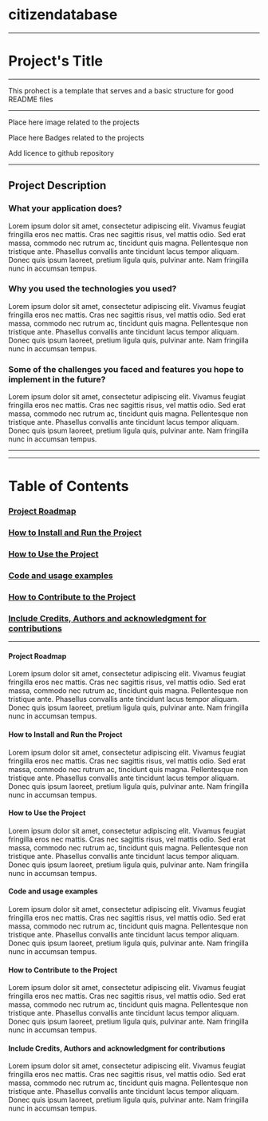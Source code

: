 # citizendatabase



-----

# Project's Title

-----

This prohect is a template that serves and a basic structure for good README files

-----




Place here image related to the projects


Place here Badges related to the projects


Add licence to github repository


[comment]: <> (This template serves to be used as a guide to write good documentation for github repositories)

[comment]: <> (Exemplo de READMEhttps://github.com/kefranabg/readme-md-generator)



[comment]: <> (Resoruces used to make this:
https://www.freecodecamp.org/news/how-to-write-a-good-readme-file/
)

---------------------------------------------------------------------------------------------------------


## Project Description

### What your application does?

Lorem ipsum dolor sit amet, consectetur adipiscing elit. Vivamus feugiat fringilla eros nec mattis. Cras nec sagittis risus, vel mattis odio. Sed erat massa, commodo nec rutrum ac, tincidunt quis magna. Pellentesque non tristique ante. Phasellus convallis ante tincidunt lacus tempor aliquam. Donec quis ipsum laoreet, pretium ligula quis, pulvinar ante. Nam fringilla nunc in accumsan tempus.  
 
 
### Why you used the technologies you used?

Lorem ipsum dolor sit amet, consectetur adipiscing elit. Vivamus feugiat fringilla eros nec mattis. Cras nec sagittis risus, vel mattis odio. Sed erat massa, commodo nec rutrum ac, tincidunt quis magna. Pellentesque non tristique ante. Phasellus convallis ante tincidunt lacus tempor aliquam. Donec quis ipsum laoreet, pretium ligula quis, pulvinar ante. Nam fringilla nunc in accumsan tempus. 
    
    
### Some of the challenges you faced and features you hope to implement in the future?

Lorem ipsum dolor sit amet, consectetur adipiscing elit. Vivamus feugiat fringilla eros nec mattis. Cras nec sagittis risus, vel mattis odio. Sed erat massa, commodo nec rutrum ac, tincidunt quis magna. Pellentesque non tristique ante. Phasellus convallis ante tincidunt lacus tempor aliquam. Donec quis ipsum laoreet, pretium ligula quis, pulvinar ante. Nam fringilla nunc in accumsan tempus. 



-----


-----


# Table of Contents
### [ Project Roadmap ](#Project_Roadmap)

### [ How to Install and Run the Project ](#How_to_install)

### [ How to Use the Project ](#How_to_use)

### [ Code and usage examples ](#examples)

### [ How to Contribute to the Project ](#how_to_contribute)

### [ Include Credits, Authors and acknowledgment for contributions ](#credits)



-----



<a name="Project_Roadmap">

#### Project Roadmap

Lorem ipsum dolor sit amet, consectetur adipiscing elit. Vivamus feugiat fringilla eros nec mattis. Cras nec sagittis risus, vel mattis odio. Sed erat massa, commodo nec rutrum ac, tincidunt quis magna. Pellentesque non tristique ante. Phasellus convallis ante tincidunt lacus tempor aliquam. Donec quis ipsum laoreet, pretium ligula quis, pulvinar ante. Nam fringilla nunc in accumsan tempus. 

</a>


<a name="How_to_install">

#### How to Install and Run the Project

Lorem ipsum dolor sit amet, consectetur adipiscing elit. Vivamus feugiat fringilla eros nec mattis. Cras nec sagittis risus, vel mattis odio. Sed erat massa, commodo nec rutrum ac, tincidunt quis magna. Pellentesque non tristique ante. Phasellus convallis ante tincidunt lacus tempor aliquam. Donec quis ipsum laoreet, pretium ligula quis, pulvinar ante. Nam fringilla nunc in accumsan tempus. 

</a>

<a name="How_to_use">


#### How to Use the Project

Lorem ipsum dolor sit amet, consectetur adipiscing elit. Vivamus feugiat fringilla eros nec mattis. Cras nec sagittis risus, vel mattis odio. Sed erat massa, commodo nec rutrum ac, tincidunt quis magna. Pellentesque non tristique ante. Phasellus convallis ante tincidunt lacus tempor aliquam. Donec quis ipsum laoreet, pretium ligula quis, pulvinar ante. Nam fringilla nunc in accumsan tempus. 

</a>

<a name="examples">

#### Code and usage examples

Lorem ipsum dolor sit amet, consectetur adipiscing elit. Vivamus feugiat fringilla eros nec mattis. Cras nec sagittis risus, vel mattis odio. Sed erat massa, commodo nec rutrum ac, tincidunt quis magna. Pellentesque non tristique ante. Phasellus convallis ante tincidunt lacus tempor aliquam. Donec quis ipsum laoreet, pretium ligula quis, pulvinar ante. Nam fringilla nunc in accumsan tempus. 

</a>


<a name="how_to_contribute">


#### How to Contribute to the Project

Lorem ipsum dolor sit amet, consectetur adipiscing elit. Vivamus feugiat fringilla eros nec mattis. Cras nec sagittis risus, vel mattis odio. Sed erat massa, commodo nec rutrum ac, tincidunt quis magna. Pellentesque non tristique ante. Phasellus convallis ante tincidunt lacus tempor aliquam. Donec quis ipsum laoreet, pretium ligula quis, pulvinar ante. Nam fringilla nunc in accumsan tempus. 

</a>

<a name="credits">

#### Include Credits, Authors and acknowledgment for contributions

Lorem ipsum dolor sit amet, consectetur adipiscing elit. Vivamus feugiat fringilla eros nec mattis. Cras nec sagittis risus, vel mattis odio. Sed erat massa, commodo nec rutrum ac, tincidunt quis magna. Pellentesque non tristique ante. Phasellus convallis ante tincidunt lacus tempor aliquam. Donec quis ipsum laoreet, pretium ligula quis, pulvinar ante. Nam fringilla nunc in accumsan tempus. 

</a>

